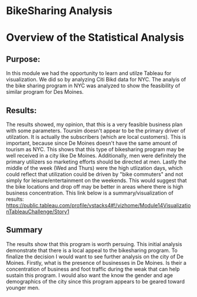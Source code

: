 # BikeSharing Analysis

# Overview of the Statistical Analysis

## Purpose:
  In this module we had the opportunity to learn and utilze Tableau for visualization.  We did so by analyzing Citi Bikd data for NYC. The analyis of the bike sharing program
  in NYC was analyzed to show the feasibility of similar program for Des Moines.  
  
## Results:
The results showed, my opinion, that this is a very feasible business plan with some parameters. Toursim doesn't appear to be the primary driver of utilzation. It is actually the subscribers (which are local customers). This is important, because since De Moines doesn't have the same amount of tourism as NYC. This shows that this type of bikesharing program may be well received in a city like De Moines. Additionally, men were definitely the primary utilizers so marketing efforts should be directed at men.  Lastly the middle of the week (Wed and Thurs) were the high utlization days, which could reflect that utilization could be driven by "bike commuters" and not simply for leisure/entertainment on the weekends. This would suggest that the bike locations and drop off may be better in areas where there is high business concentration. This link below is a summary/visualization of results:
https://public.tableau.com/profile/vstacks4#!/vizhome/Module14VisualizationTableauChallenge/Story1

## Summary
The results show that this program is worth persuing. This initial analysis demonstrate that there is a local appeal to the bikesharing program.  To finalize the decision I would want to see further analysis on the city of De Moines. Firstly, what is the presence of businesses in De Moines. Is their a concentration of business and foot traffic during the weak that can help sustain this program. I would also want the know the gender and age demographics of the city since this program appears to be geared toward younger men.
    
    
